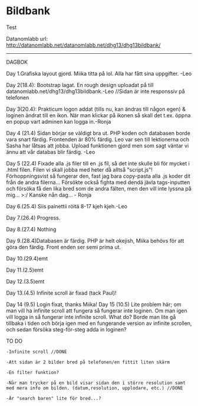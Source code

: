 # Bildbank

Test

Datanomlabb url: http://datanomlabb.net/datanomlabb.net/dhg13/dhg13bildbank/
___________________________________________________________________________________
DAGBOK

Day 1.Grafiska layout gjord. Miika titta på lol. Alla har fått sina uppgifter. -Leo

    
Day 2(18.4): Bootstrap lagat. En rough design uploadat på till datanomlabb.net/dhg13/dhg13bildbank.-Leo
    //Sidan är inte responssiv på telefonen

Day 3(20.4): Prakticum logon addat (tills nu, kan ändras till någon egen) & loginen ändrat till en ikon. När man klickar på ikonen så skall det t.ex. öppna en popup vart adminen kan logga in.-Ronja
            
Day 4 (21.4) Sidan börjar se väldigt bra ut. PHP koden och databasen borde vara snart färdig. Frontenden är 80% färdig. Leo var sen till lektionerna och Sasha har låtsas att jobba. Upload funktionen gjord men som sagt väntar vi ännu att vår databas blir färdig. 
-Leo

Day 5 (22.4) Fixade alla .js filer till en .js fil, så det inte skulle bli för mycket i .html filen. Filen vi skall jobba med heter då alltså "script.js"! Förhoppningsvist så fungerar den, fast jag bara copy-pasta alla .js koder dit från de andra filerna... Försökte också fighta med dendä jävla tags-inputten och försöka få den lika bred som de andra fälten, men den vill inte lyssna på mig... >:/ Kanske nån dag... - Ronja

Day 6.(25.4) Siis painettii röitä 8-17 kjeh kjeh.-Leo

Day 7.(26.4) Progress.

Day 8.(27.4) Nothing

Day 9.(28.4)Databasen är färdig. PHP är helt okejish, Miika behövs för att göra den färdig. Front enden ser semi prima ut.

Day 10.(29.4)emt

Day 11.(2.5)emt

Day 12.(3.5)emt

Day 13.(4.5) Infinite scroll är fixad (tack Paul)!

Day 14 (9.5) Login fixat, thanks Miika!
Day 15 (10.5) Lite problem här; om man vill ha infinite scroll att fungera så fungerar inte loginen. Om man igen vill logga in så fungerar inte infinite scroll. What do? Borde man lite gå tillbaka i tiden och börja igen med en fungerande version av infinite scrollen, och sedan försöka steg-för-steg adda in loginen?


TO DO

    -Infinite scroll //DONE
    
    -Att sidan är 2 bilder bred på telefonen/en fittit liten skärm
    
    -En filter funktion?
    
    -När man trycker på en bild visar sidan den i större resolution samt med mera info om bilden. (datum,resolution, upplodare, etc.) //DONE
    
    -Är "search baren" lite för bred...?
    
